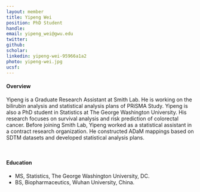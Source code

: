 ```yaml
---
layout: member
title: Yipeng Wei
position: PhD Student
handle: 
email: yipeng_wei@gwu.edu
twitter:
github:
scholar: 
linkedin: yipeng-wei-95966a1a2
photo: yipeng-wei.jpg
ucsf: 
---
```


<section class="container">
<div class="col-lg-8 col-md-8 col-sm-12 col-xs-12 col-lg-2-offset col-md-offset-2">
<h4>Overview</h4>
<p>Yipeng is a Graduate Research Assistant at Smith Lab. He is working on the bilirubin analysis and statistical analysis plans of PRiSMA Study. Yipeng is also a PhD student in Statistics at The George Washington University. His research focuses on survival analysis and risk prediction of colorectal cancer. Before joining Smith Lab, Yipeng worked as a statistical assistant in a contract research organization. He constructed ADaM mappings based on SDTM datasets and developed statistical analysis plans.</p>
<div class="bx space4">&nbsp;
</div>
<h4>Education</h4>
<ul>
<li>MS, Statistics, The George Washington University, DC.</li>
<li>BS, Biopharmaceutics, Wuhan University, China.</li>
</ul>
</div>
</section>
